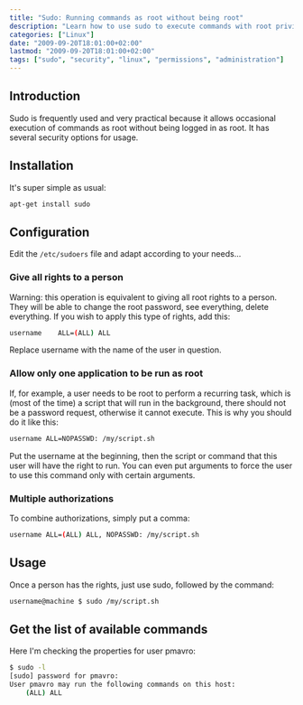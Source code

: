 ```yaml
---
title: "Sudo: Running commands as root without being root"
description: "Learn how to use sudo to execute commands with root privileges without logging in as root, including installation, configuration and usage examples."
categories: ["Linux"]
date: "2009-09-20T18:01:00+02:00"
lastmod: "2009-09-20T18:01:00+02:00"
tags: ["sudo", "security", "linux", "permissions", "administration"]
---
```


## Introduction

Sudo is frequently used and very practical because it allows occasional execution of commands as root without being logged in as root. It has several security options for usage.

## Installation

It's super simple as usual:

```bash
apt-get install sudo
```

## Configuration

Edit the `/etc/sudoers` file and adapt according to your needs...

### Give all rights to a person

Warning: this operation is equivalent to giving all root rights to a person. They will be able to change the root password, see everything, delete everything. If you wish to apply this type of rights, add this:

```bash
username    ALL=(ALL) ALL
```

Replace username with the name of the user in question.

### Allow only one application to be run as root

If, for example, a user needs to be root to perform a recurring task, which is (most of the time) a script that will run in the background, there should not be a password request, otherwise it cannot execute. This is why you should do it like this:

```bash
username ALL=NOPASSWD: /my/script.sh
```

Put the username at the beginning, then the script or command that this user will have the right to run. You can even put arguments to force the user to use this command only with certain arguments.

### Multiple authorizations

To combine authorizations, simply put a comma:

```bash
username ALL=(ALL) ALL, NOPASSWD: /my/script.sh
```

## Usage

Once a person has the rights, just use sudo, followed by the command:

```bash
username@machine $ sudo /my/script.sh
```

## Get the list of available commands

Here I'm checking the properties for user pmavro:

```bash
$ sudo -l
[sudo] password for pmavro: 
User pmavro may run the following commands on this host:
    (ALL) ALL
```
